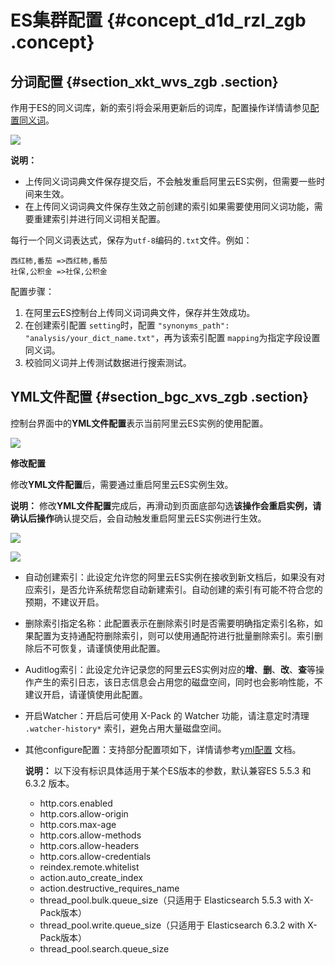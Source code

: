 # ES集群配置 {#concept_d1d_rzl_zgb .concept}

## 分词配置 {#section_xkt_wvs_zgb .section}

作用于ES的同义词库，新的索引将会采用更新后的词库，配置操作详情请参见[配置同义词](cn.zh-CN/用户指南/实例管理/配置同义词.md)。

![](http://static-aliyun-doc.oss-cn-hangzhou.aliyuncs.com/assets/img/134291/155304873640135_zh-CN.png)

**说明：** 

-   上传同义词词典文件保存提交后，不会触发重启阿里云ES实例，但需要一些时间来生效。
-   在上传同义词词典文件保存生效之前创建的索引如果需要使用同义词功能，需要重建索引并进行同义词相关配置。

每行一个同义词表达式，保存为`utf-8`编码的`.txt`文件。例如：

```
西红柿,番茄 =>西红柿,番茄
社保,公积金 =>社保,公积金
```

配置步骤：

1.  在阿里云ES控制台上传同义词词典文件，保存并生效成功。
2.  在创建索引配置 `setting`时，配置 `"synonyms_path": "analysis/your_dict_name.txt"`，再为该索引配置 `mapping`为指定字段设置同义词。
3.  校验同义词并上传测试数据进行搜索测试。

## YML文件配置 {#section_bgc_xvs_zgb .section}

控制台界面中的**YML文件配置**表示当前阿里云ES实例的使用配置。

![](http://static-aliyun-doc.oss-cn-hangzhou.aliyuncs.com/assets/img/134291/155304873640137_zh-CN.png)

**修改配置**

修改**YML文件配置**后，需要通过重启阿里云ES实例生效。

**说明：** 修改**YML文件配置**完成后，再滑动到页面底部勾选**该操作会重启实例，请确认后操作**确认提交后，会自动触发重启阿里云ES实例进行生效。

![](http://static-aliyun-doc.oss-cn-hangzhou.aliyuncs.com/assets/img/134291/155304873640138_zh-CN.png)

![](http://static-aliyun-doc.oss-cn-hangzhou.aliyuncs.com/assets/img/134291/155304873640139_zh-CN.png)

-   自动创建索引：此设定允许您的阿里云ES实例在接收到新文档后，如果没有对应索引，是否允许系统帮您自动新建索引。自动创建的索引有可能不符合您的预期，不建议开启。
-   删除索引指定名称：此配置表示在删除索引时是否需要明确指定索引名称，如果配置为支持通配符删除索引，则可以使用通配符进行批量删除索引。索引删除后不可恢复，请谨慎使用此配置。
-   Auditlog索引：此设定允许记录您的阿里云ES实例对应的**增**、**删**、**改**、**查**等操作产生的索引日志，该日志信息会占用您的磁盘空间，同时也会影响性能，不建议开启，请谨慎使用此配置。
-   开启Watcher：开启后可使用 X-Pack 的 Watcher 功能，请注意定时清理 `.watcher-history*` 索引，避免占用大量磁盘空间。
-   其他configure配置：支持部分配置项如下，详情请参考[yml配置](cn.zh-CN/用户指南/实例管理/yml配置.md) 文档。

    **说明：** 以下没有标识具体适用于某个ES版本的参数，默认兼容ES 5.5.3 和 6.3.2 版本。

    -   http.cors.enabled
    -   http.cors.allow-origin
    -   http.cors.max-age
    -   http.cors.allow-methods
    -   http.cors.allow-headers
    -   http.cors.allow-credentials
    -   reindex.remote.whitelist
    -   action.auto\_create\_index
    -   action.destructive\_requires\_name
    -   thread\_pool.bulk.queue\_size（只适用于 Elasticsearch 5.5.3 with X-Pack版本）
    -   thread\_pool.write.queue\_size（只适用于 Elasticsearch 6.3.2 with X-Pack版本）
    -   thread\_pool.search.queue\_size

